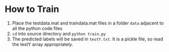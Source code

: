 # How to Train

1. Place the testdata.mat and traindata.mat files in a folder `data` adjacent to all the python code files
2. `cd` into source directory and `python train.py`
3. The predicted labels will be saved in `testY.txt`. It is a pickle file, so read the testY array appropriately.

